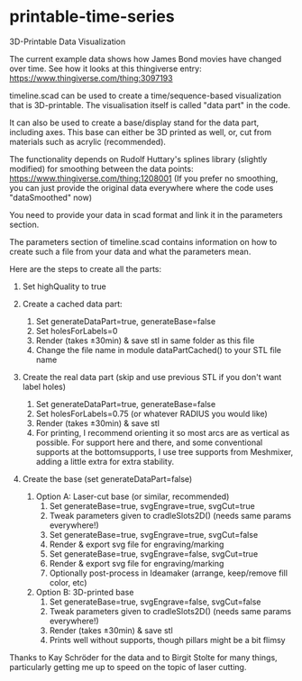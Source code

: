 # printable-time-series

3D-Printable Data Visualization

The current example data shows how James Bond movies have changed over time. See how it looks at this thingiverse entry: https://www.thingiverse.com/thing:3097193

timeline.scad can be used to create a time/sequence-based visualization
that is 3D-printable. The visualisation itself is called "data part"
in the code.

It can also be used to create a base/display stand for
the data part, including axes. This base can either be 3D printed
as well, or, cut from materials such as acrylic (recommended).

The functionality depends on Rudolf Huttary's splines library
(slightly modified) for smoothing between the data points:
https://www.thingiverse.com/thing:1208001
(If you prefer no smoothing, you can just provide the
original data everywhere where the code uses "dataSmoothed" now)

You need to provide your data in scad format and
link it in the parameters section.

The parameters section of timeline.scad contains information on how
to create such a file from your data and what the
parameters mean.

Here are the steps to create all the parts:
1. Set highQuality to true

2. Create a cached data part:
    1. Set generateDataPart=true, generateBase=false
    2. Set holesForLabels=0
    3. Render (takes ±30min) & save stl in same folder as this file
    4. Change the file name in module dataPartCached() to your STL file name

3. Create the real data part (skip and use previous STL if you don't want label holes)
    1. Set generateDataPart=true, generateBase=false
    2. Set holesForLabels=0.75 (or whatever RADIUS you would like)
    3. Render (takes ±30min) & save stl
    4. For printing, I recommend orienting it so most arcs are as vertical as
       possible. For  support here and there, and some conventional supports
       at the bottomsupports, I use tree supports from Meshmixer, adding
       a little extra for extra stability.

4. Create the base (set generateDataPart=false)
    1. Option A: Laser-cut base (or similar, recommended)
        1. Set generateBase=true,  svgEngrave=true,  svgCut=true
        2. Tweak parameters given to cradleSlots2D() (needs same params everywhere!)
        3. Set generateBase=true,  svgEngrave=true,  svgCut=false
        4. Render & export svg file for engraving/marking
        5. Set generateBase=true,  svgEngrave=false,  svgCut=true
        6. Render & export svg file for engraving/marking
        7. Optionally post-process in Ideamaker (arrange, keep/remove fill color, etc)
    2. Option B: 3D-printed base
        1. Set generateBase=true,  svgEngrave=false,  svgCut=false
        2. Tweak parameters given to cradleSlots2D() (needs same params everywhere!)
        3. Render (takes ±30min) & save stl
        4. Prints well without supports, though pillars might be a bit flimsy


Thanks to Kay Schröder for the data and to Birgit Stolte for many things, particularly getting me up to speed on the topic of laser cutting.
